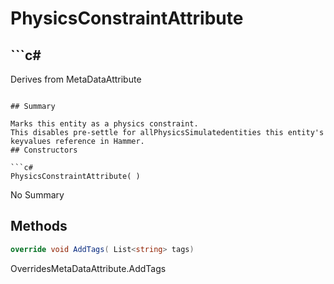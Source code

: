 # PhysicsConstraintAttribute

## ```c#
Derives from MetaDataAttribute
```

## Summary

Marks this entity as a physics constraint.
This disables pre-settle for allPhysicsSimulatedentities this entity's keyvalues reference in Hammer.
## Constructors

```c#
PhysicsConstraintAttribute( ) 
```
No Summary
## Methods

```c#
override void AddTags( List<string> tags) 
```
OverridesMetaDataAttribute.AddTags
